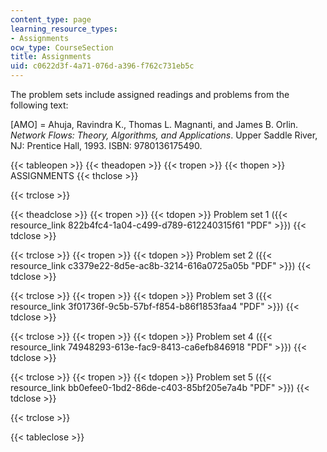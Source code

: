 ```yaml
---
content_type: page
learning_resource_types:
- Assignments
ocw_type: CourseSection
title: Assignments
uid: c0622d3f-4a71-076d-a396-f762c731eb5c
---
```


The problem sets include assigned readings and problems from the following text:

\[AMO\] = Ahuja, Ravindra K., Thomas L. Magnanti, and James B. Orlin. _Network Flows: Theory, Algorithms, and Applications_. Upper Saddle River, NJ: Prentice Hall, 1993. ISBN: 9780136175490.

{{< tableopen >}}
{{< theadopen >}}
{{< tropen >}}
{{< thopen >}}
ASSIGNMENTS
{{< thclose >}}

{{< trclose >}}

{{< theadclose >}}
{{< tropen >}}
{{< tdopen >}}
Problem set 1 ({{< resource_link 822b4fc4-1a04-c499-d789-612240315f61 "PDF" >}})
{{< tdclose >}}

{{< trclose >}}
{{< tropen >}}
{{< tdopen >}}
Problem set 2 ({{< resource_link c3379e22-8d5e-ac8b-3214-616a0725a05b "PDF" >}})
{{< tdclose >}}

{{< trclose >}}
{{< tropen >}}
{{< tdopen >}}
Problem set 3 ({{< resource_link 3f01736f-9c5b-57bf-f854-b86f1853faa4 "PDF" >}})
{{< tdclose >}}

{{< trclose >}}
{{< tropen >}}
{{< tdopen >}}
Problem set 4 ({{< resource_link 74948293-613e-fac9-8413-ca6efb846918 "PDF" >}})
{{< tdclose >}}

{{< trclose >}}
{{< tropen >}}
{{< tdopen >}}
Problem set 5 ({{< resource_link bb0efee0-1bd2-86de-c403-85bf205e7a4b "PDF" >}})
{{< tdclose >}}

{{< trclose >}}

{{< tableclose >}}